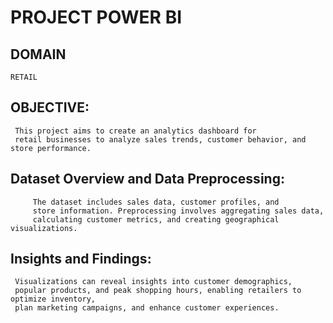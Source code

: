 
# PROJECT POWER BI
## DOMAIN
    RETAIL
## OBJECTIVE:
     This project aims to create an analytics dashboard for
     retail businesses to analyze sales trends, customer behavior, and store performance.

## Dataset Overview and Data Preprocessing:
         The dataset includes sales data, customer profiles, and 
         store information. Preprocessing involves aggregating sales data, 
         calculating customer metrics, and creating geographical visualizations.

 ## Insights and Findings:
     Visualizations can reveal insights into customer demographics, 
     popular products, and peak shopping hours, enabling retailers to optimize inventory, 
     plan marketing campaigns, and enhance customer experiences.




